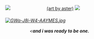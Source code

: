 ![](https://wilardo.crd.co/assets/images/gallery22/665c69e4.gif?v=d19c95ca)
  ㅤㅤㅤㅤㅤ ㅤ ㅤㅤ[(art by aster)](https://x.com/pastelstarstuff/status/1830359758295187747) ![](https://media.discordapp.net/attachments/903364339464044575/1090720142197002310/97993F4A-66B6-4BCA-BBFD-42F6E937BF52.gif) <h6>
 
 [![GWa-J8i-W4-AAYMES.jpg](https://i.postimg.cc/LX5JHwYM/GWa-J8i-W4-AAYMES.jpg)](https://postimg.cc/CByh7vsv)

ㅤㅤㅤㅤㅤㅤ<***and i was ready to be one.***
